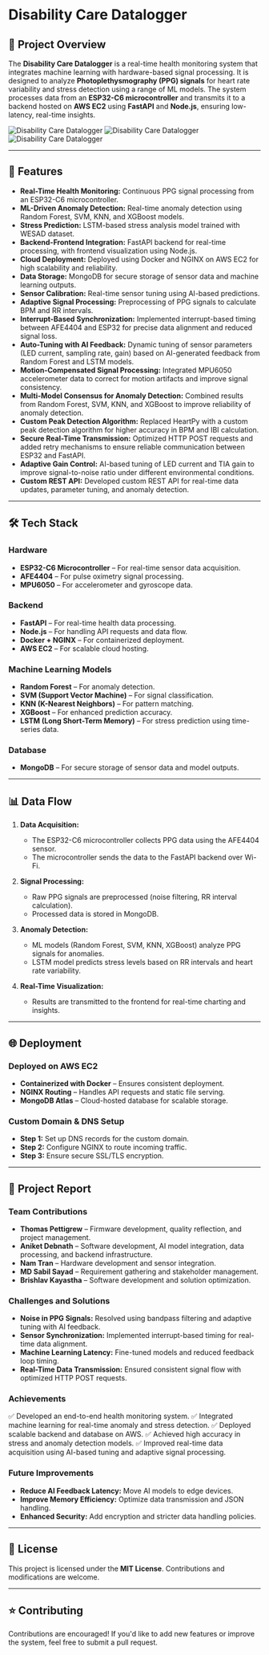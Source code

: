 # Disability Care Datalogger

## 🚀 Project Overview
The **Disability Care Datalogger** is a real-time health monitoring system that integrates machine learning with hardware-based signal processing. It is designed to analyze **Photoplethysmography (PPG) signals** for heart rate variability and stress detection using a range of ML models. The system processes data from an **ESP32-C6 microcontroller** and transmits it to a backend hosted on **AWS EC2** using **FastAPI** and **Node.js**, ensuring low-latency, real-time insights.

![Disability Care Datalogger](https://l7ewz3hqkc.ufs.sh/f/LFPunsIWlVM1gQ8IkYojsKw7v2ZFE4ekIofizhSymNHAJ3CR)
![Disability Care Datalogger](https://l7ewz3hqkc.ufs.sh/f/LFPunsIWlVM1xQBhnfKOFR20S6pdEeX1fn7JsaKVPTQuMC94)
![Disability Care Datalogger](https://l7ewz3hqkc.ufs.sh/f/LFPunsIWlVM14BJwpSgfeZQwYCLzMKq5dnuTHy0bhXlBcF7V)

---

## 📌 Features

- **Real-Time Health Monitoring:** Continuous PPG signal processing from an ESP32-C6 microcontroller.
- **ML-Driven Anomaly Detection:** Real-time anomaly detection using Random Forest, SVM, KNN, and XGBoost models.
- **Stress Prediction:** LSTM-based stress analysis model trained with WESAD dataset.
- **Backend-Frontend Integration:** FastAPI backend for real-time processing, with frontend visualization using Node.js.
- **Cloud Deployment:** Deployed using Docker and NGINX on AWS EC2 for high scalability and reliability.
- **Data Storage:** MongoDB for secure storage of sensor data and machine learning outputs.
- **Sensor Calibration:** Real-time sensor tuning using AI-based predictions.
- **Adaptive Signal Processing:** Preprocessing of PPG signals to calculate BPM and RR intervals.
- **Interrupt-Based Synchronization:** Implemented interrupt-based timing between AFE4404 and ESP32 for precise data alignment and reduced signal loss.
- **Auto-Tuning with AI Feedback:** Dynamic tuning of sensor parameters (LED current, sampling rate, gain) based on AI-generated feedback from Random Forest and LSTM models.
- **Motion-Compensated Signal Processing:** Integrated MPU6050 accelerometer data to correct for motion artifacts and improve signal consistency.
- **Multi-Model Consensus for Anomaly Detection:** Combined results from Random Forest, SVM, KNN, and XGBoost to improve reliability of anomaly detection.
- **Custom Peak Detection Algorithm:** Replaced HeartPy with a custom peak detection algorithm for higher accuracy in BPM and IBI calculation.
- **Secure Real-Time Transmission:** Optimized HTTP POST requests and added retry mechanisms to ensure reliable communication between ESP32 and FastAPI.
- **Adaptive Gain Control:** AI-based tuning of LED current and TIA gain to improve signal-to-noise ratio under different environmental conditions.
- **Custom REST API:** Developed custom REST API for real-time data updates, parameter tuning, and anomaly detection.

---

## 🛠️ Tech Stack

### **Hardware**
- **ESP32-C6 Microcontroller** – For real-time sensor data acquisition.
- **AFE4404** – For pulse oximetry signal processing.
- **MPU6050** – For accelerometer and gyroscope data.

### **Backend**
- **FastAPI** – For real-time health data processing.
- **Node.js** – For handling API requests and data flow.
- **Docker + NGINX** – For containerized deployment.
- **AWS EC2** – For scalable cloud hosting.

### **Machine Learning Models**
- **Random Forest** – For anomaly detection.
- **SVM (Support Vector Machine)** – For signal classification.
- **KNN (K-Nearest Neighbors)** – For pattern matching.
- **XGBoost** – For enhanced prediction accuracy.
- **LSTM (Long Short-Term Memory)** – For stress prediction using time-series data.

### **Database**
- **MongoDB** – For secure storage of sensor data and model outputs.

---

## 📊 Data Flow

1. **Data Acquisition:**
   - The ESP32-C6 microcontroller collects PPG data using the AFE4404 sensor.
   - The microcontroller sends the data to the FastAPI backend over Wi-Fi.

2. **Signal Processing:**
   - Raw PPG signals are preprocessed (noise filtering, RR interval calculation).
   - Processed data is stored in MongoDB.

3. **Anomaly Detection:**
   - ML models (Random Forest, SVM, KNN, XGBoost) analyze PPG signals for anomalies.
   - LSTM model predicts stress levels based on RR intervals and heart rate variability.

4. **Real-Time Visualization:**
   - Results are transmitted to the frontend for real-time charting and insights.

---

## 🌐 Deployment

### **Deployed on AWS EC2**
- **Containerized with Docker** – Ensures consistent deployment.
- **NGINX Routing** – Handles API requests and static file serving.
- **MongoDB Atlas** – Cloud-hosted database for scalable storage.

### **Custom Domain & DNS Setup**
- **Step 1:** Set up DNS records for the custom domain.
- **Step 2:** Configure NGINX to route incoming traffic.
- **Step 3:** Ensure secure SSL/TLS encryption.

---

## 📄 Project Report

### **Team Contributions**
- **Thomas Pettigrew** – Firmware development, quality reflection, and project management.
- **Aniket Debnath** – Software development, AI model integration, data processing, and backend infrastructure.
- **Nam Tran** – Hardware development and sensor integration.
- **MD Sabil Sayad** – Requirement gathering and stakeholder management.
- **Brishlav Kayastha** – Software development and solution optimization.

### **Challenges and Solutions**
- **Noise in PPG Signals:** Resolved using bandpass filtering and adaptive tuning with AI feedback.
- **Sensor Synchronization:** Implemented interrupt-based timing for real-time data alignment.
- **Machine Learning Latency:** Fine-tuned models and reduced feedback loop timing.
- **Real-Time Data Transmission:** Ensured consistent signal flow with optimized HTTP POST requests.

### **Achievements**
✅ Developed an end-to-end health monitoring system.
✅ Integrated machine learning for real-time anomaly and stress detection.
✅ Deployed scalable backend and database on AWS.
✅ Achieved high accuracy in stress and anomaly detection models.
✅ Improved real-time data acquisition using AI-based tuning and adaptive signal processing.

### **Future Improvements**
- **Reduce AI Feedback Latency:** Move AI models to edge devices.
- **Improve Memory Efficiency:** Optimize data transmission and JSON handling.
- **Enhanced Security:** Add encryption and stricter data handling policies.

---

## 📜 License
This project is licensed under the **MIT License**. Contributions and modifications are welcome.

---

## ⭐ Contributing
Contributions are encouraged! If you'd like to add new features or improve the system, feel free to submit a pull request.


